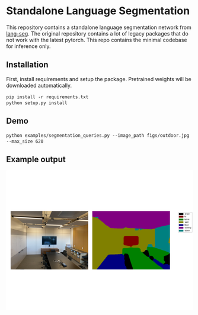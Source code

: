 # Standalone Language Segmentation

This repository contains a standalone language segmentation network from [lang-seg](https://github.com/isl-org/lang-seg).
The original repository contains a lot of legacy packages that do not work with the latest pytorch. This repo contains the minimal codebase for inference only.

## Installation

First, install requirements and setup the package. Pretrained weights will be downloaded automatically.

```
pip install -r requirements.txt
python setup.py install
```

## Demo

```
python examples/segmentation_queries.py --image_path figs/outdoor.jpg --max_size 620
```

## Example output

![](./figs/Figure_1.png?raw=true)
